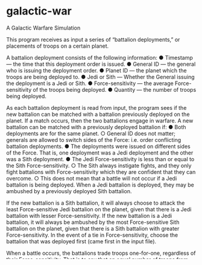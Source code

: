 # galactic-war
A Galactic Warfare Simulation 

This program receives as input a series of “battalion deployments,” or placements of troops on a certain planet. 

A battalion deployment consists of the following information:
  ● Timestamp — the time that this deployment order is issued.
  ● General ID — the general who is issuing the deployment order.
  ● Planet ID — the planet which the troops are being deployed to.
  ● Jedi or Sith — Whether the General issuing the deployment is a Jedi or Sith.
  ● Force-sensitivity — the average Force-sensitivity of the troops being deployed.
  ● Quantity — the number of troops being deployed.
  
As each battalion deployment is read from input, the program sees if the new battalion can be matched with a battalion previously deployed on the planet. If a match occurs, then the two battalions engage in warfare. A new battalion can be matched with a previously deployed battalion if:
  ● Both deployments are for the same planet.
    ○ General ID does not matter; generals are allowed to switch sides of the Force: i.e. order conflicting battalion deployments.
  ● The deployments were issued on different sides of the Force. That is, one deployment was a Jedi deployment and the other was a Sith deployment.
  ● The Jedi Force-sensitivity is less than or equal to the Sith Force-sensitivity.
    ○ The Sith always instigate fights, and they only fight battalions with Force-sensitivity which they are confident that they can overcome.
    ○ This does not mean that a battle will not occur if a Jedi battalion is being deployed. When a Jedi battalion is deployed, they may be ambushed by a previously
      deployed Sith battalion.
 
If the new battalion is a Sith battalion, it will always choose to attack the least Force-sensitive Jedi battalion on the planet, given that there is a Jedi battalion with lesser Force-sensitivity. If the new battalion is a Jedi battalion, it will always be ambushed by the most Force-sensitive Sith battalion on the planet, given that there is a Sith battalion with greater Force-sensitivity. In the event of a tie in Force-sensitivity, choose the battalion that was deployed first (came first in the input file).

When a battle occurs, the battalions trade troops one-for-one, regardless of their Force-sensitivity. That is to say that an equal number of troops from both battalions are eliminated, equal to the number of troops in the smaller battalion. If one of the battalions survives, it remains on the planet for future possible fights. For example, if a Sith battalion with 20 troops fights a Jedi battalion of 30 troops, the Sith battalion is eradicated and the Jedi battalion remains with 10 troops. In the event that the newly deployed battalion survives, it is possible that a new fight will break out. If the new battalion is Sith, they will then look to attack another Jedi battalion. If the new battalion is Jedi, they may be attacked again after defeating the first Sith battalion. This happens until no more fights break out: that is, there are no pairs of Jedi and Sith battalions remaining on the planet such that the Sith Force-sensitivity is greater than or equal to the Jedi Force-sensitivity.
